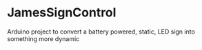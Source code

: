 # JamesSignControl
Arduino project to convert a battery powered, static, LED sign into something more dynamic

